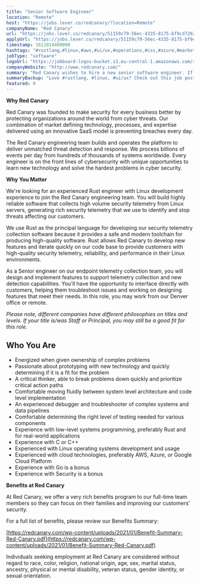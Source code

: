 ```yaml
---
title: "Senior Software Engineer"
location: "Remote"
host: "https://jobs.lever.co/redcanary/?location=Remote"
companyName: "Red Canary"
url: "https://jobs.lever.co/redcanary/51159c79-56ec-4335-8175-bf9cd72621a6"
applyUrl: "https://jobs.lever.co/redcanary/51159c79-56ec-4335-8175-bf9cd72621a6/apply"
timestamp: 1611014400000
hashtags: "#rustlang,#linux,#aws,#ui/ux,#operations,#css,#azure,#marketing"
jobType: "software"
logoUrl: "https://jobboard-logos-bucket.s3.eu-central-1.amazonaws.com/red-canary"
companyWebsite: "http://www.redcanary.com/"
summary: "Red Canary wishes to hire a new senior software engineer. If you are experienced debugger and troubleshooter of complex systems and data pipelines, consider applying."
summaryBackup: "Love #rustlang, #linux, #ui/ux? Check out this job post!"
featured: 0
---
```


**Why Red Canary**

Red Canary was founded to make security for every business better by protecting organizations around the world from cyber threats. Our combination of market defining technology, processes, and expertise delivered using an innovative SaaS model is preventing breaches every day.

The Red Canary engineering team builds and operates the platform to deliver unmatched threat detection and response. We process billions of events per day from hundreds of thousands of systems worldwide. Every engineer is on the front lines of cybersecurity with unique opportunities to learn new technology and solve the hardest problems in cyber security.

**Why You Matter**

We're looking for an experienced Rust engineer with Linux development experience to join the Red Canary engineering team. You will build highly reliable software that collects high volume security telemetry from Linux servers, generating rich security telemetry that we use to identify and stop threats affecting our customers.

We use Rust as the principal language for developing our security telemetry collection software because it provides a safe and modern toolchain for producing high-quality software. Rust allows Red Canary to develop new features and iterate quickly on our code base to provide customers with high-quality security telemetry, reliability, and performance in their Linux environments.

As a Senior engineer on our endpoint telemetry collection team, you will design and implement features to support telemetry collection and new detection capabilities. You'll have the opportunity to interface directly with customers, helping them troubleshoot issues and working on designing features that meet their needs. In this role, you may work from our Denver office or remote.

_Please note, different companies have different philosophies on titles and levels. If your title is/was Staff or Principal, you may still be a good fit for this role._

## Who You Are

*   Energized when given ownership of complex problems 
*   Passionate about prototyping with new technology and quickly determining if it is a fit for the problem
*   A critical thinker, able to break problems down quickly and prioritize critical action paths
*   Comfortable moving fluidly between system level architecture and code level implementation
*   An experienced debugger and troubleshooter of complex systems and data pipelines
*   Comfortable determining the right level of testing needed for various components
*   Experience with low-level systems programming, preferably Rust and for real-world applications
*   Experience with C or C++
*   Experienced with Linux operating systems development and usage
*   Experienced with cloud technologies, preferably AWS, Azure, or Google Cloud Platform
*   Experience with Go is a bonus
*   Experience with Security is a bonus

**Benefits at Red Canary**

At Red Canary, we offer a very rich benefits program to our full-time team members so they can focus on their families and improving our customers’ security. 

For a full list of benefits, please review our Benefits Summary:

[https://redcanary.com/wp-content/uploads/2021/01/Benefit-Summary-Red-Canary.pdf](https://redcanary.com/wp-content/uploads/2021/01/Benefit-Summary-Red-Canary.pdf)

Individuals seeking employment at Red Canary are considered without regard to race, color, religion, national origin, age, sex, marital status, ancestry, physical or mental disability, veteran status, gender identity, or sexual orientation.
